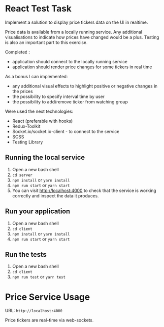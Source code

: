 
# React Test Task

Implement a solution to display price tickers data on the UI in realtime.

Price data is available from a locally running service. Any additional visualisations to indicate how prices have changed would be a plus. Testing is also an important part to this exercise.

Сompleted :
- application should connect to the locally running service
- application should render price changes for some tickers in real time

As a bonus I can implemented:
- any additional visual effects to highlight positive or negative changes in the prices
- the possibility to specify interval time by user
- the possibility to add/remove ticker from watching group

Were used the next technologies:
- React (preferable with hooks)
- Redux-Toolkit
- Socket.io/socket.io-client - to connect to the service
- SCSS
- Testing Library

## Running the local service
1. Open a new bash shell
2. ```cd server```
3. ```npm install``` or ```yarn install```
4. ```npm run start``` or ```yarn start```
5. You can visit [http://localhost:4000](http://localhost:4000) to check that the service is working correctly and inspect the data it produces.

## Run your application
1. Open a new bash shell
2. ```cd client```
3. ```npm install``` or ```yarn install```
4. ```npm run start``` or ```yarn start```

## Run the tests
1. Open a new bash shell
2. ```cd client```
3. ```npm run test``` or ```yarn test```

# Price Service Usage

URL:
```http://localhost:4000```

Price tickers are real-time via web-sockets.
